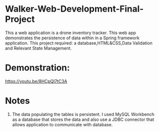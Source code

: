 # Walker-Web-Development-Final-Project
This a web application is a drone inventory tracker. This web app demonstrates the persistence of data within in a Spring framework application. This project required: a database,HTML&CSS,Data Validation and Relevant State Management.



# Demonstration:
https://youtu.be/8HCpQl7tC3A


# Notes
1. The data populating the tables is persistent. I used MySQL Workbench as a database that stores the data and also use a JDBC connector that allows application to communicate with database.



